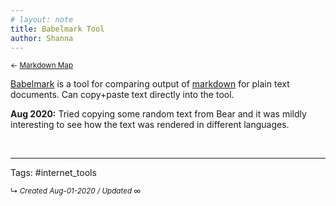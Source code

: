```yaml
---
# layout: note
title: Babelmark Tool
author: Shanna
---
```


<small>← [Markdown Map](../zk-public/-markdown)</small>

[Babelmark](https://johnmacfarlane.net/babelmark2/) is a tool for comparing output of [markdown](../zk-public/-markdown) for plain text documents. Can copy+paste text directly into the tool.

**Aug 2020:**
Tried copying some random text from Bear and it was mildly interesting to see how the text was rendered in different languages.


<br>



---

Tags: #internet_tools 


<small>↳ <i>Created Aug-01-2020 / Updated ∞ </i></small>